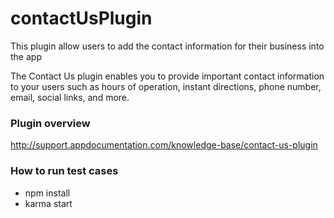# contactUsPlugin

This plugin allow users to add the contact information for their business into the app

The Contact Us plugin enables you to provide important contact information to your users such as hours of operation, instant directions, phone number, email, social links, and more.

### Plugin overview
http://support.appdocumentation.com/knowledge-base/contact-us-plugin

### How to run test cases
- npm install
- karma start
